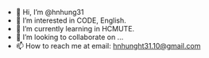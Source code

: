 - 👋 Hi, I’m @hnhung31
- 👀 I’m interested in CODE, English.
- 🌱 I’m currently learning in HCMUTE.
- 💞️ I’m looking to collaborate on ...
- 📫 How to reach me at email: hnhunght31.10@gmail.com

<!---
hnhung31/hnhung31 is a ✨ special ✨ repository because its `README.md` (this file) appears on your GitHub profile.
You can click the Preview link to take a look at your changes.
--->
